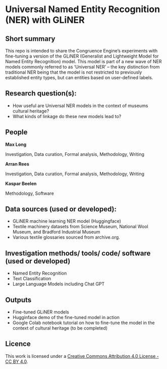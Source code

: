 # Universal Named Entity Recognition (NER) with GLiNER

## Short summary
This repo is intended to share the Congruence Engine’s experiments with fine-tuning a version of the GLiNER (Generalist and Lightweight Model for Named Entity Recognition) model. This model is part of a new wave of NER models commonly referred to as ‘Universal NER’ – the key distinction from traditional NER being that the model is not restricted to previously established entity types, but can entities based on user-defined labels. 



## Research question(s):
- How useful are Universal NER models in the context of museums cultural heritage?
- What kinds of linkage do these new models lead to?


## People
**Max Long**

Investigation, Data curation, Formal analysis, Methodology, Writing

**Arran Rees** 

Investigation, Data curation, Formal analysis, Methodology, Writing

**Kaspar Beelen**

Methodology, Software 


## Data sources (used or developed):
- GLiNER machine learning NER model (Huggingface)
- Textile machinery datasets from Science Museum, National Wool Museum, and Bradford Industrial Museum
- Various textile glossaries sourced from archive.org. 



## Investigation methods/ tools/ code/ software (used or developed)
- Named Entity Recognition
- Text Classification
- Large Language Models including Chat GPT


## Outputs  
- Fine-tuned GLiNER models
- Hugginface demo of the fine-tuned model in action
- Google Colab notebook tutorial on how to fine-tune the model in the context of cultural heritage (to be completed)



## Licence 
This work is licensed under a [Creative Commons Attribution 4.0 License - CC BY 4.0](https://creativecommons.org/licenses/by/4.0/).

